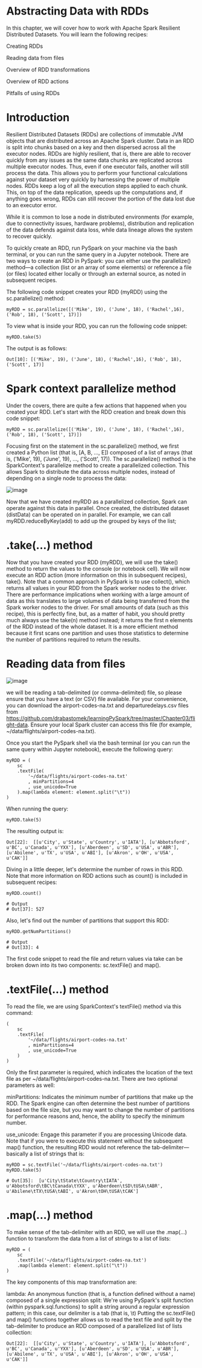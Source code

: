 # Abstracting Data with RDDs
In this chapter, we will cover how to work with Apache Spark Resilient Distributed Datasets. You will learn the following recipes:

Creating RDDs

Reading data from files

Overview of RDD transformations

Overview of RDD actions

Pitfalls of using RDDs

# Introduction
Resilient Distributed Datasets (RDDs) are collections of immutable JVM objects that are distributed across an Apache Spark cluster. Data in an RDD is split into chunks based on a key and then dispersed across all the executor nodes. RDDs are highly resilient, that is, there are able to recover quickly from any issues as the same data chunks are replicated across multiple executor nodes. Thus, even if one executor fails, another will still process the data. This allows you to perform your functional calculations against your dataset very quickly by harnessing the power of multiple nodes. RDDs keep a log of all the execution steps applied to each chunk. This, on top of the data replication, speeds up the computations and, if anything goes wrong, RDDs can still recover the portion of the data lost due to an executor error.

While it is common to lose a node in distributed environments (for example, due to connectivity issues, hardware problems), distribution and replication of the data defends against data loss, while data lineage allows the system to recover quickly.

To quickly create an RDD, run PySpark on your machine via the bash terminal, or you can run the same query in a Jupyter notebook. There are two ways to create an RDD in PySpark: you can either use the parallelize() method—a collection (list or an array of some elements) or reference a file (or files) located either locally or through an external source, as noted in subsequent recipes.

The following code snippet creates your RDD (myRDD) using the sc.parallelize() method:

`myRDD = sc.parallelize([('Mike', 19), ('June', 18), ('Rachel',16), ('Rob', 18), ('Scott', 17)])`

To view what is inside your RDD, you can run the following code snippet:

`myRDD.take(5)`

The output is as follows:

`Out[10]: [('Mike', 19), ('June', 18), ('Rachel',16), ('Rob', 18), ('Scott', 17)]`

# Spark context parallelize method
Under the covers, there are quite a few actions that happened when you created your RDD. Let's start with the RDD creation and break down this code snippet:

`myRDD = sc.parallelize([('Mike', 19), ('June', 18), ('Rachel',16), ('Rob', 18), ('Scott', 17)])`
 
Focusing first on the statement in the sc.parallelize() method, we first created a Python list (that is, [A, B, ..., E]) composed of a list of arrays (that is, ('Mike', 19), ('June', 19), ..., ('Scott', 17)). The sc.parallelize() method is the SparkContext's parallelize method to create a parallelized collection. This allows Spark to distribute the data across multiple nodes, instead of depending on a single node to process the data:

![image](https://github.com/kj2698/BigData_Bootcamp/assets/101991863/dff84514-5744-42a7-b27e-43adff9a7a3a)

Now that we have created myRDD as a parallelized collection, Spark can operate against this data in parallel. Once created, the distributed dataset (distData) can be operated on in parallel. For example, we can call myRDD.reduceByKey(add) to add up the grouped by keys of the list;

# .take(...) method
Now that you have created your RDD (myRDD), we will use the take() method to return the values to the console (or notebook cell). We will now execute an RDD action (more information on this in subsequent recipes), take(). Note that a common approach in PySpark is to use collect(), which returns all values in your RDD from the Spark worker nodes to the driver. There are performance implications when working with a large amount of data as this translates to large volumes of data being transferred from the Spark worker nodes to the driver. For small amounts of data (such as this recipe), this is perfectly fine, but, as a matter of habit, you should pretty much always use the take(n) method instead; it returns the first n elements of the RDD instead of the whole dataset. It is a more efficient method because it first scans one partition and uses those statistics to determine the number of partitions required to return the results.

# Reading data from files
![image](https://github.com/kj2698/BigData_Bootcamp/assets/101991863/e1fc36fd-2d2e-4ac5-a2de-c6dfd867d037)

we will be reading a tab-delimited (or comma-delimited) file, so please ensure that you have a text (or CSV) file available. For your convenience, you can download the airport-codes-na.txt and departuredelays.csv files from https://github.com/drabastomek/learningPySpark/tree/master/Chapter03/flight-data. Ensure your local Spark cluster can access this file (for example, ~/data/flights/airport-codes-na.txt).

Once you start the PySpark shell via the bash terminal (or you can run the same query within Jupyter notebook), execute the following query:
```
myRDD = (
    sc
    .textFile(
        '~/data/flights/airport-codes-na.txt'
        , minPartitions=4
        , use_unicode=True
    ).map(lambda element: element.split("\t"))
)
```

When running the query:

`myRDD.take(5)`

The resulting output is:

`Out[22]:  [[u'City', u'State', u'Country', u'IATA'], [u'Abbotsford', u'BC', u'Canada', u'YXX'], [u'Aberdeen', u'SD', u'USA', u'ABR'], [u'Abilene', u'TX', u'USA', u'ABI'], [u'Akron', u'OH', u'USA', u'CAK']]`

Diving in a little deeper, let's determine the number of rows in this RDD. Note that more information on RDD actions such as count() is included in subsequent recipes:
```
myRDD.count()

# Output
# Out[37]: 527
```
Also, let's find out the number of partitions that support this RDD:
```
myRDD.getNumPartitions()

# Output
# Out[33]: 4
```

The first code snippet to read the file and return values via take can be broken down into its two components: sc.textFile() and map().

# .textFile(...) method
To read the file, we are using SparkContext's textFile() method via this command:
```
(
    sc
    .textFile(
        '~/data/flights/airport-codes-na.txt'
        , minPartitions=4
        , use_unicode=True
    )
)
```
Only the first parameter is required, which indicates the location of the text file as per ~/data/flights/airport-codes-na.txt. There are two optional parameters as well:

minPartitions: Indicates the minimum number of partitions that make up the RDD. The Spark engine can often determine the best number of partitions based on the file size, but you may want to change the number of partitions for performance reasons and, hence, the ability to specify the minimum number.

use_unicode: Engage this parameter if you are processing Unicode data.
Note that if you were to execute this statement without the subsequent map() function, the resulting RDD would not reference the tab-delimiter—basically a list of strings that is:
```
myRDD = sc.textFile('~/data/flights/airport-codes-na.txt')
myRDD.take(5)

# Out[35]:  [u'City\tState\tCountry\tIATA', u'Abbotsford\tBC\tCanada\tYXX', u'Aberdeen\tSD\tUSA\tABR', u'Abilene\tTX\tUSA\tABI', u'Akron\tOH\tUSA\tCAK']
```

# .map(...) method
To make sense of the tab-delimiter with an RDD, we will use the .map(...) function to transform the data from a list of strings to a list of lists:
```
myRDD = (
    sc
    .textFile('~/data/flights/airport-codes-na.txt')
    .map(lambda element: element.split("\t"))
)
```
The key components of this map transformation are:

lambda: An anonymous function (that is, a function defined without a name) composed of a single expression
split: We're using PySpark's split function (within pyspark.sql.functions) to split a string around a regular expression pattern; in this case, our delimiter is a tab (that is, \t)
Putting the sc.textFile() and map() functions together allows us to read the text file and split by the tab-delimiter to produce an RDD composed of a parallelized list of lists collection:
```
Out[22]:  [[u'City', u'State', u'Country', u'IATA'], [u'Abbotsford', u'BC', u'Canada', u'YXX'], [u'Aberdeen', u'SD', u'USA', u'ABR'], [u'Abilene', u'TX', u'USA', u'ABI'], [u'Akron', u'OH', u'USA', u'CAK']]
```
